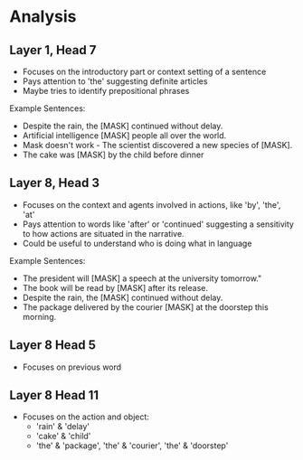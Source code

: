 # Analysis

## Layer 1, Head 7

- Focuses on the introductory part or context setting of a sentence
- Pays attention to 'the' suggesting definite articles
- Maybe tries to identify prepositional phrases

Example Sentences:
- Despite the rain, the [MASK] continued without delay.
- Artificial intelligence [MASK] people all over the world.
- Mask doesn't work - The scientist discovered a new species of [MASK].
- The cake was [MASK] by the child before dinner


## Layer 8, Head 3

- Focuses on the context and agents involved in actions, like 'by', 'the', 'at' 
- Pays attention to words like 'after' or 'continued' suggesting a sensitivity to how actions are situated in the narrative.
- Could be useful to understand who is doing what in language

Example Sentences:
- The president will [MASK] a speech at the university tomorrow."
- The book will be read by [MASK] after its release.
- Despite the rain, the [MASK] continued without delay.
- The package delivered by the courier [MASK] at the doorstep this morning.

## Layer 8 Head 5
- Focuses on previous word

## Layer 8 Head 11
- Focuses on the action and object:
    -  'rain' & 'delay'
    -  'cake' & 'child'
    -  'the' & 'package', 'the' & 'courier', 'the' & 'doorstep'